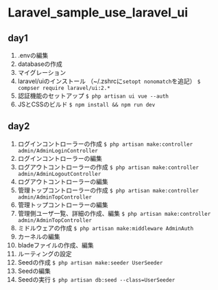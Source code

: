 # Laravel_sample_use_laravel_ui

## day1
1. .envの編集
2. databaseの作成
3. マイグレーション
4. laravel/uiのインストール
（~/.zshrcに`setopt nonomatch`を追記）
```$ compser require laravel/ui:2.*```
5. 認証機能のセットアップ
```$ php artisan ui vue --auth```
6. JSとCSSのビルド
```$ npm install && npm run dev```

## day2
1. ログインコントローラーの作成
```$ php artisan make:controller admin/AdminLoginController```
2. ログインコントローラーの編集
3. ログアウトコントローラーの作成
```$ php artisan make:controller admin/AdminLogoutController```
4. ログアウトコントローラーの編集
5. 管理トップコントローラーの作成
```$ php artisan make:controller admin/AdminTopController```
6. 管理トップコントローラーの編集
7. 管理側ユーザ一覧、詳細の作成、編集
```$ php artisan make:controller admin/AdminTopController```
8. ミドルウェアの作成
```$ php artisan make:middleware AdminAuth```
9. カーネルの編集
10. bladeファイルの作成、編集
11. ルーティングの設定
12. Seedの作成
```$ php artisan make:seeder UserSeeder```
13. Seedの編集
14. Seedの実行
```$ php artisan db:seed --class=UserSeeder```
